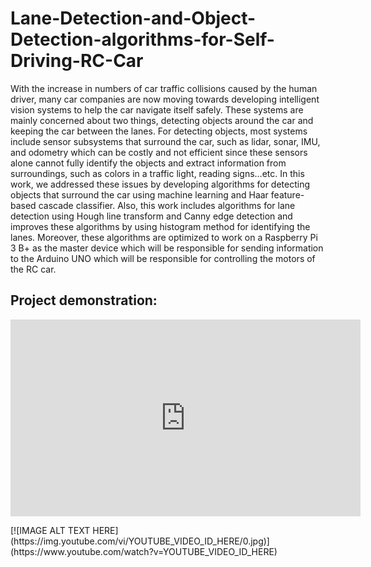 # Lane-Detection-and-Object-Detection-algorithms-for-Self-Driving-RC-Car
With the increase in numbers of car traffic collisions caused by the human  driver, many car companies are now moving towards developing intelligent vision systems to help the car navigate itself safely. These systems are mainly  concerned about two things, detecting objects around the car and keeping the car  between the lanes. For detecting objects, most systems include sensor subsystems that surround the car, such as lidar, sonar, IMU, and odometry which  can be costly and not efficient since these sensors alone cannot fully identify the  objects and extract information from surroundings, such as colors in a traffic  light, reading signs…etc. In this work, we addressed these issues by developing algorithms for detecting objects that surround the car using machine learning and  Haar feature-based cascade classifier. Also, this work includes algorithms for  lane detection using Hough line transform and Canny edge detection and  improves these algorithms by using histogram method for identifying the lanes. Moreover, these algorithms are optimized to work on a Raspberry Pi 3 B+ as the master device which will be responsible for sending information to the Arduino  UNO which will be responsible for controlling the motors of the RC car.

## Project demonstration:

<p align="center">
<iframe width="560" height="315" src="https://www.youtube.com/embed/LfjG-SfHtPo" title="YouTube video player" frameborder="0" allow="accelerometer; autoplay; clipboard-write; encrypted-media; gyroscope; picture-in-picture" allowfullscreen></iframe> 
</p>
[![IMAGE ALT TEXT HERE](https://img.youtube.com/vi/YOUTUBE_VIDEO_ID_HERE/0.jpg)](https://www.youtube.com/watch?v=YOUTUBE_VIDEO_ID_HERE)
